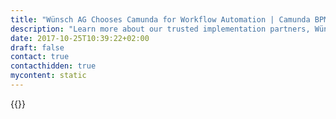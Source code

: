 ```yaml
---
title: "Wünsch AG Chooses Camunda for Workflow Automation | Camunda BPM"
description: "Learn more about our trusted implementation partners, Wünsch AG. Camunda is the leader for workflow automation & business process management. Get your 30 day trial today. "
date: 2017-10-25T10:39:22+02:00
draft: false
contact: true
contacthidden: true
mycontent: static
---
```

{{<partner-single
company="Wünsch AG"
type="si"
website="http://www.wuensch.de"
countrycode="DE"
city="Ditzingen"
description=""
siregion="dach,emea"
level="basic"
logo="//images.ctfassets.net/vpidbgnakfvf/7BVhGLgFR6CuymWU2O4OO6/237c4282c1bcec83fd9099fdba51bd87/wuensch.png">}}